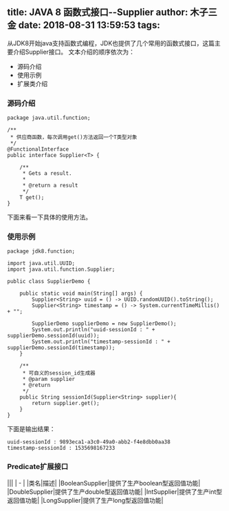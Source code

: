 title: JAVA 8 函数式接口--Supplier
author: 木子三金
date: 2018-08-31 13:59:53
tags:
---
从JDK8开始java支持函数式编程，JDK也提供了几个常用的函数式接口，这篇主要介绍Supplier接口。
文本介绍的顺序依次为：

- 源码介绍
- 使用示例
- 扩展类介绍

<!-- more -->

### 源码介绍
```
package java.util.function;

/**
 * 供应商函数，每次调用get()方法返回一个T类型对象
 */
@FunctionalInterface
public interface Supplier<T> {

    /**
     * Gets a result.
     *
     * @return a result
     */
    T get();
}
```
下面来看一下具体的使用方法。

### 使用示例
```
package jdk8.function;

import java.util.UUID;
import java.util.function.Supplier;

public class SupplierDemo {

    public static void main(String[] args) {
        Supplier<String> uuid = () -> UUID.randomUUID().toString();
        Supplier<String> timestamp = () -> System.currentTimeMillis() + "";

        SupplierDemo supplierDemo = new SupplierDemo();
        System.out.println("uuid-sessionId : " + supplierDemo.sessionId(uuid));
        System.out.println("timestamp-sessionId : " + supplierDemo.sessionId(timestamp));
    }

    /**
     * 可自义的session_id生成器
     * @param supplier
     * @return
     */
    public String sessionId(Supplier<String> supplier){
        return supplier.get();
    }
}

```
下面是输出结果：
```
uuid-sessionId : 9893eca1-a3c0-49a0-abb2-f4e8dbb0aa38
timestamp-sessionId : 1535698167233
```

### Predicate扩展接口
|||
| - |
|类名|描述|
|BooleanSupplier|提供了生产boolean型返回值功能|
|DoubleSupplier|提供了生产double型返回值功能|
|IntSupplier|提供了生产int型返回值功能|
|LongSupplier|提供了生产long型返回值功能|